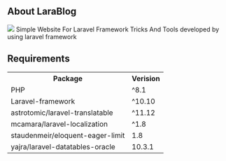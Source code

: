 ## About LaraBlog
<img src="http://mona.web/uploads/projects/thumbnails/thumb_1698759962screencapture-larablog-mona-abdo-en-2023-10-31-15_45_43.png" />
Simple Website For Laravel Framework Tricks And Tools developed by using laravel framework


## Requirements
<table>
    <tr>
        <th>Package</th>
        <th>Verision</th>
    </tr>
    <tr>
        <td>PHP</td>
        <td>^8.1</td>
    </tr>
    <tr>
        <td>Laravel-framework</td>
        <td>^10.10</td>
    </tr>
    <tr>
        <td>astrotomic/laravel-translatable</td>
        <td>^11.12</td>
    </tr>
    <tr>
        <td>mcamara/laravel-localization</td>
        <td>^1.8</td>
    </tr>
    <tr>
        <td>staudenmeir/eloquent-eager-limit</td>
        <td>1.8</td>
    </tr>
    <tr>
        <td>yajra/laravel-datatables-oracle</td>
        <td>10.3.1</td>
    </tr>
</table>


